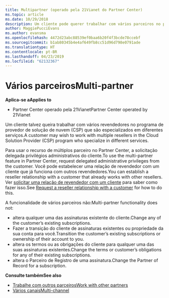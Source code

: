 ```yaml
---
title: Multipartner (operado pela 21Vianet do Partner Center)
ms.topic: article
ms.date: 10/29/2018
description: Um cliente pode querer trabalhar com vários parceiros no programa Provedor de Soluções na Nuvem especializados em serviços diferentes.
author: MaggiePucciEvans
ms.author: evansma
ms.openlocfilehash: 4472d23abc88539ef0baa6b20f4f3bcde78ccebf
ms.sourcegitcommit: b1ab80345b4e4af649fb8cc51d96d798e0791ade
ms.translationtype: HT
ms.contentlocale: pt-BR
ms.lasthandoff: 04/23/2019
ms.locfileid: "62132367"
---
```

# <a name="multi-partner"></a><span data-ttu-id="b5298-103">Vários parceiros</span><span class="sxs-lookup"><span data-stu-id="b5298-103">Multi-partner</span></span>

<span data-ttu-id="b5298-104">**Aplica-se a**</span><span class="sxs-lookup"><span data-stu-id="b5298-104">**Applies to**</span></span>

-   <span data-ttu-id="b5298-105">Partner Center operado pela 21Vianet</span><span class="sxs-lookup"><span data-stu-id="b5298-105">Partner Center operated by 21Vianet</span></span>


<span data-ttu-id="b5298-106">Um cliente talvez queira trabalhar com vários revendedores no programa de provedor de solução de nuvem (CSP) que são especializados em diferentes serviços.</span><span class="sxs-lookup"><span data-stu-id="b5298-106">A customer may wish to work with multiple resellers in the Cloud Solution Provider (CSP) program who specialize in different services.</span></span>

<span data-ttu-id="b5298-107">Para usar o recurso de múltiplos parceiro no Partner Center, a solicitação delegada privilégios administrativos do cliente.</span><span class="sxs-lookup"><span data-stu-id="b5298-107">To use the multi-partner feature in Partner Center, request delegated administrative privileges from the customer.</span></span> <span data-ttu-id="b5298-108">Você pode estabelecer uma relação de revendedor com um cliente que já funciona com outros revendedores.</span><span class="sxs-lookup"><span data-stu-id="b5298-108">You can establish a reseller relationship with a customer that already works with other resellers.</span></span> <span data-ttu-id="b5298-109">Ver [solicitar uma relação de revendedor com um cliente](request-a-relationship-with-a-customer.md) para saber como fazer isso.</span><span class="sxs-lookup"><span data-stu-id="b5298-109">See [Request a reseller relationship with a customer](request-a-relationship-with-a-customer.md) for how to do this.</span></span>

<span data-ttu-id="b5298-110">A funcionalidade de vários parceiros não:</span><span class="sxs-lookup"><span data-stu-id="b5298-110">Multi-partner functionality does not:</span></span>

-   <span data-ttu-id="b5298-111">altera qualquer uma das assinaturas existente do cliente.</span><span class="sxs-lookup"><span data-stu-id="b5298-111">Change any of the customer’s existing subscriptions.</span></span>
-   <span data-ttu-id="b5298-112">Fazer a transição do cliente de assinaturas existentes ou propriedade da sua conta para você.</span><span class="sxs-lookup"><span data-stu-id="b5298-112">Transition the customer’s existing subscriptions or ownership of their account to you.</span></span>
-   <span data-ttu-id="b5298-113">altera os termos ou as obrigações do cliente para qualquer uma das suas assinaturas existentes.</span><span class="sxs-lookup"><span data-stu-id="b5298-113">Change the terms or customer’s obligations for any of their existing subscriptions.</span></span>
-   <span data-ttu-id="b5298-114">altera o Parceiro de Registro de uma assinatura.</span><span class="sxs-lookup"><span data-stu-id="b5298-114">Change the Partner of Record for a subscription.</span></span>

<span data-ttu-id="b5298-115">**Consulte também**</span><span class="sxs-lookup"><span data-stu-id="b5298-115">**See also**</span></span>

-   [<span data-ttu-id="b5298-116">Trabalhe com outros parceiros</span><span class="sxs-lookup"><span data-stu-id="b5298-116">Work with other partners</span></span>](work-with-other-partners.md)
-   [<span data-ttu-id="b5298-117">Vários canais</span><span class="sxs-lookup"><span data-stu-id="b5298-117">Multi-channel</span></span>](multichannel.md)

 




